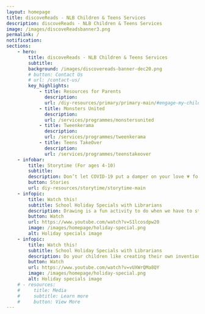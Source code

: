 ```yaml
---
layout: homepage
title: discoveReads - NLB Children & Teens Services
description: discoveReads - NLB Children & Teens Services
image: /images/discoveReadsbanner3.png
permalink: /
notification: 
sections:
    - hero:
        title: discoveReads - NLB Children & Teens Services 
        subtitle: 
        background: /images/discovereads-banner-dec20.png
        # button: Contact Us
        # url: /contact-us/
        key_highlights:
            - title: Resources for Parents
              description:
              url: /diy-resources/primary/primary-main/#engage-my-child-in-reading
            - title: Monsters United
              description: 
              url: /services/programmes/monstersunited
            - title: Tweenkerama
              description: 
              url: /services/programmes/tweenkerama
            - title: Teens TakeOver
              description:
              url: /services/programmes/teenstakeover
    - infobar:
        title: Storytime (For ages 4-10)
        subtitle:
        description: Don’t let COVID-19 put a damper on your love 💗 for our libraries 📚. Stay connected with us through our online storytelling sessions. Let your evenings be filled with fascinating tales in the four official languages. Tune in to Public Libraries Singapore for the English sessions.
        button: Stories
        url: diy-resources/storytime/storytime-main
    - infopic:
        title: Watch this!
        subtitle: School Holiday Specials with Librarians
        description: Drawing is a fun activity to do when we have to stay in.✏️ Let your children expand on their artistic abilities with our librarian, Angela, who will be showing us how we can create a nice drawing in 4 easy steps.🎨
        button: Watch
        url: https://www.youtube.com/watch?v=S1lcosdpw20
        image: /images/homepage/holiday-special.png
        alt: Holiday specials image
    - infopic:
        title: Watch this!
        subtitle: School Holiday Specials with Librarians
        description: Do your children like creating their own inventions just like Leonardo da Vinci? Join our librarian, Faye, as she shows us Leonardo’s many amazing inventions and teaches us how to make one of them.
        button: Watch
        url: https://www.youtube.com/watch?v=vUXWrQMa8QY
        image: /images/homepage/holiday-special.png
        alt: Holiday specials image
    # - resources:
    #     title: Media
    #     subtitle: Learn more
    #     button: View More
---
```

